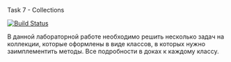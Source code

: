 Task 7 - Collections

[![Build Status](https://travis-ci.com/itmo-java-basics-2020/task-7-collections-framework-264269.svg?branch=dev)](https://travis-ci.com/itmo-java-basics-2020/task-7-collections-framework-264269)

В данной лабораторной работе необходимо решить несколько задач на коллекции, которые оформлены в виде классов, в которых нужно заимплементить методы. Все подробности в доках к каждому классу.